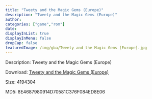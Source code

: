 ```yaml
---
title: "Tweety and the Magic Gems (Europe)"
description: "Tweety and the Magic Gems (Europe)"
author: 
categories: ["game","rom"]
date: 
displayInList: true
displayInMenu: false
dropCap: false
featuredImage: /img/gba/Tweety and the Magic Gems [Europe].jpg
---
```


Description: Tweety and the Magic Gems (Europe)

Download: <a style="text-decoration:underline;" href="https://mega.nz/#!KKoUlIgC!r5Jy3FMCL3CPyhxTy-R4AqZA9BjCW3ofit6tQZKVJTs" target = "_blank" rel = "nofollow" > Tweety and the Magic Gems (Europe)</a>

Size: 4194304

MD5: 8E4687980914D70581C376F084ED8E06

